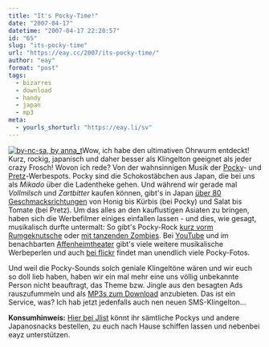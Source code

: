 ```yaml
---
title: "It's Pocky-Time!"
date: "2007-04-17"
datetime: "2007-04-17 22:28:57"
id: "65"
slug: "its-pocky-time"
url: "https://eay.cc/2007/its-pocky-time/"
author: "eay"
format: "post"
tags:
  - bizarres
  - download
  - handy
  - japan
  - mp3
meta:
  - yourls_shorturl: "https://eay.li/sv"
---
```


[![](/uploads/2007/pocky.jpg "by-nc-sa, by anna_t")](http://www.flickr.com/photos/anna/192450676/)Wow, ich habe den ultimativen Ohrwurm entdeckt! Kurz, rockig, japanisch und daher besser als Klingelton geeignet als jeder crazy Frosch! Wovon ich rede? Von der wahnsinnigen Musik der [Pocky](http://en.wikipedia.org/wiki/Pocky)\- und [Pretz](http://en.wikipedia.org/wiki/Pretz)\-Werbespots. Pocky sind die Schokostäbchen aus Japan, die bei uns als _Mikado_ über die Ladentheke gehen. Und während wir gerade mal _Vollmilsch_ und _Zartbitter_ kaufen können, gibt's in Japan [über 80 Geschmacksrichtungen](http://en.wikipedia.org/wiki/List_of_Pocky_flavors) von Honig bis Kürbis (bei Pocky) und Salat bis Tomate (bei Pretz). Um das alles an den kauflustigen Asiaten zu bringen, haben sich die Werbefilmer einiges einfallen lassen - und dies, wie gesagt, musikalisch durfte untermalt: So gibt's Pocky-Rock [kurz vorm Rumgeknutsche](http://www.youtube.com/watch?v=jQE4D0tT6ds) oder [mit tanzenden Zombies](http://www.youtube.com/watch?v=-zwHvwBEHLQ). Bei [YouTube](http://youtube.com/results?search_query=pocky&search=Search) und im benachbarten [Affenheimtheater](http://blog.affenheimtheater.de/2007/01/21/pocky-mehr-als-nur-mikado/) gibt's viele weitere musikalische Werbeperlen und auch [bei flickr](http://flickr.com/photos/tags/pocky/) findet man unendlich viele Pocky-Fotos.

Und weil die Pocky-Sounds solch geniale Klingeltöne wären und wir euch so doll lieb haben, haben wir ein mal mehr eine uns völlig unbekannte Person nicht beauftragt, das Theme bzw. Jingle aus den besagten Ads rauszufummeln und als [MP3s zum Download](http://uploaded.to/?id=pvwz4r) anzubieten. Das ist ein Service, was? Ich hab jetzt jedenfalls auch nen neuen SMS-Klingelton...

**Konsumhinweis:** [Hier bei Jlist](http://affiliates.jlist.com/click/1101?url=http://www.jlist.com/SEARCH/pocky/1/) könnt ihr sämtliche Pockys und andere Japanosnacks bestellen, zu euch nach Hause schiffen lassen und nebenbei eayz unterstützen.
